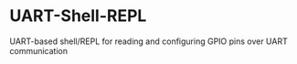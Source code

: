 # UART-Shell-REPL
 UART-based shell/REPL for reading and configuring GPIO pins over UART communication
